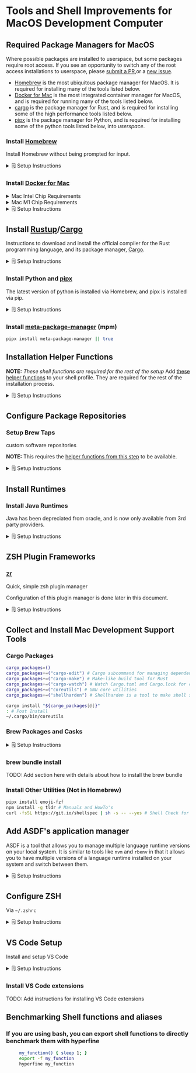 # Tools and Shell Improvements for MacOS Development Computer

## Required Package Managers for MacOS

Where possible packages are installed to userspace, but some packages require root access.
If you see an opportunity to switch any of the root access installations to userspace, please [submit a PR](https://github.com/bitflight-devops/shell-scripts/pulls),or a [new issue](https://github.com/bitflight-devops/shell-scripts/issues/new/choose).

- [Homebrew](https://brew.sh/) is the most ubiquitous package manager for MacOS. It is required for installing many of the tools listed below.
- [Docker for Mac](https://docs.docker.com/desktop/install/mac-install/) is the most integrated container manager for MacOS, and is required for running many of the tools listed below.
- [cargo](https://doc.rust-lang.org/cargo/getting-started/installation.html) is the package manager for Rust, and is required for installing some of the high performance tools listed below.
- [pipx](https://pipxproject.github.io/pipx/) is the package manager for Python, and is required for installing some of the python tools listed below, into _userspace_.

### Install [Homebrew](https://brew.sh/)

Install Homebrew without being prompted for input.

<details><summary>🗒️ Setup Instructions</summary>

```zsh
NONINTERACTIVE=1 sudo /bin/bash -c "$(curl -fsSL https://raw.githubusercontent.com/Homebrew/install/HEAD/install.sh)"
# Fix permissions for Homebrew
sudo zsh -c "$(declare -f compaudit);compaudit | xargs chown -R \"$(whoami)\""
# Fix permissions on all files in /usr/local
sudo zsh -c "$(declare -f compaudit);compaudit | xargs chmod go-w"
```

</details>

### Install [Docker for Mac](https://docs.docker.com/desktop/install/mac-install/)

<details><summary>Mac Intel Chip Requirements</summary>
* macOS must be version 10.15 or newer. That is, Catalina, Big Sur, or Monterey. We recommend upgrading to the latest version of macOS.
* At least 4 GB of RAM.
* VirtualBox prior to version 4.3.30 must not be installed as it is not compatible with Docker Desktop.

</details>
<details><summary>Mac M1 Chip Requirements</summary>

- Beginning with Docker Desktop 4.3.0, we have removed the hard requirement to install Rosetta 2. There are a few optional command line tools that still require Rosetta 2 when using Darwin/AMD64. See the Known issues section. However, to get the best experience, we recommend that you install Rosetta 2. To install Rosetta 2 manually from the command line, run the following command:

  ```zsh
    softwareupdate --install-rosetta
  ```

</details>

<details><summary>🗒️ Setup Instructions</summary>

- Manual install via a package installer are [available via the docker website](https://docs.docker.com/desktop/install/mac-install/).

- Scripted install via [install_docker_for_mac.sh](install_docker_for_mac.sh) script in your terminal:

  ```zsh
  # It requires root access, so you will be prompted for your password if you are not already root
  sudo -v # Prompt for sudo first
  curl -sL "https://raw.githubusercontent.com/bitflight-devops/shell-scripts/main/mac_development_computer_setup/install_docker_for_mac.sh" | bash
  ```

</details>

## Install [Rustup](https://rust-lang.github.io/rustup/installation/other.html)/[Cargo](https://doc.rust-lang.org/cargo/getting-started/installation.html)

Instructions to download and install the official compiler for the Rust
programming language, and its package manager, <a href="https://doc.rust-lang.org/cargo/getting-started/installation.html">Cargo</a>.

<details><summary>🗒️ Setup Instructions</summary>

[Rustup](https://rust-lang.github.io/rustup/installation/other.html) metadata and toolchains will be installed into the Rustup home directory, located at:

```zsh
  ~/.rustup
```

This can be modified with the `RUSTUP_HOME` environment variable.

The Cargo home directory is located at:

```zsh
  ~/.cargo
```

This can be modified with the `CARGO_HOME` environment variable.

The `cargo`, `rustc`, `rustup` and other commands will be added to
Cargo's bin directory, located at:

```zsh
  ~/.cargo/bin
```

This path will then be added to your `PATH` environment variable by
modifying the profile files located at:

```zsh
  /Users/jamienelson/.profile
  /Users/jamienelson/.bash_profile
  /Users/jamienelson/.bashrc
  /Users/jamienelson/.zshenv
```

You can uninstall at any time with `rustup self uninstall` and
these changes will be reverted.

```zsh
# Remove any existing rust installations in brew
brew list rust >/dev/null 2>&1 && brew uninstall rust
# TODO add `asdf` check and uninstall

# Install rustup:
# Options: -y = non-interactive, -q = quiet, -v = verbose
#          --default-host <default-host>              Choose a default host triple
#          --default-toolchain <default-toolchain>    Choose a default toolchain to install
#          --default-toolchain none                   Do not install any toolchains
#          --profile [minimal|default|complete]       Choose a profile
curl --proto '=https' --tlsv1.2 -sSf https://sh.rustup.rs | sh -s -- -y --profile minimal --default-toolchain nightly
```

</details>

### Install Python and [pipx](https://pipxproject.github.io/pipx/)

The latest version of python is installed via Homebrew, and pipx is installed via pip.

<details><summary>🗒️ Setup Instructions</summary>

```zsh
## Drop python 2.7 support
brew uninstall --force --quiet python2 2>/dev/null || true
if [ -x /usr/bin/python ]; then
  if [[ $(/usr/bin/python --version 2>&1) == Python\ 2.7* ]]; then
    echo "Old python version found at /usr/bin/python"
    echo "You probably should upgrade your OS to remove this"
    echo "If you are on a Mac, you can try running 'softwareupdate --install --all'"
  fi
fi

install_global_python() {
  brew_install_all python3 python-tk python@3.10 python-tk@3.10
  pip install --upgrade "setuptools<60" wheel
  python -m ensurepip --upgrade
  pip install --upgrade pip  2>&1 | grep -v "DEPRECATION:"
  pip install --upgrade pipx 2>&1 | grep -v "DEPRECATION:"
  # Install setuptools under version 60.0.0 to avoid breaking a few dependencies like numba

}
install_global_python
```

</details>

### Install [meta-package-manager](https://kdeldycke.github.io/meta-package-manager/install.html) (mpm)

```sh
pipx install meta-package-manager || true
```

## Installation Helper Functions

**NOTE:** _These shell functions are required for the rest of the setup_
Add [these helper functions](mac_development_computer_setup/helper_functions.sh) to your shell profile.
They are required for the rest of the installation process.

<details><summary>🗒️ Setup Instructions</summary>

```zsh
helper_script="${HOME}/.local/shell-scripts/lib/mac_development_computer_setup/helper_functions.sh"
mkdir -p "$(dirname "${helper_script}")" || return 1
curl -SfslL -o "${helper_script}" "https://raw.githubusercontent.com/bitflight-devops/shell-scripts/main/mac_development_computer_setup/helper_functions.sh"

if [[ -f "${helper_script}" ]]; then
  source "${helper_script}"
  # Adds them if they are not there, otherwise does nothing
  add_helper_functions_to_profile
fi
```

</details>

## Configure Package Repositories

### Setup Brew Taps

custom software repositories

**NOTE:** This requires the [helper functions from this step](#installation-helper-functions) to be available.

<details><summary>🗒️ Setup Instructions</summary>

```zsh
# Bring brew up to date
NONINTERACTIVE=1 brew update --force --quiet
NONINTERACTIVE=1 brew upgrade --force --quiet

# Connect to Third Party Brew Repositories
#### Uses the `brew_tap_all` shell function created above
brew_tap_all << EOF
aws/tap
codacy/tap
dart-lang/dart
hashicorp/tap
homebrew/bundle
homebrew/cask
homebrew/cask-fonts
homebrew/cask-versions
homebrew/core
homebrew/services
jtyr/repo
lucagrulla/tap
mutagen-io/mutagen
sass/sass
EOF
```

</details>

## Install Runtimes

### Install Java Runtimes

Java has been depreciated from oracle, and is now only available from 3rd party providers.

<details><summary>🗒️ Setup Instructions</summary>

```zsh
### The adoptopenjdk/openjdk tap is deprecated use homebrew/cask-versions instead
brew untap adoptopenjdk/openjdk || true

brew_install_all --cask temurin temurin8 temurin11 temurin18 # Java JDK's
```

</details>

## ZSH Plugin Frameworks

### [zr](https://github.com/jedahan/zr)

Quick, simple zsh plugin manager

Configuration of this plugin manager is done later in this document.

<details><summary>🗒️ Setup Instructions</summary>

```zsh
cargo install zr
```

</details>

## Collect and Install Mac Development Support Tools

### Cargo Packages

```zsh
cargo_packages=()
cargo_packages+=("cargo-edit") # Cargo subcommand for managing dependencies
cargo_packages+=("cargo-make") # Make-like build tool for Rust
cargo_packages+=("cargo-watch") # Watch Cargo.toml and Cargo.lock for changes and rerun cargo build
cargo_packages+=("coreutils") # GNU core utilities
cargo_packages+=("shellharden") # Shellharden is a tool to make shell scripts more robust

cargo install "${cargo_packages[@]}"
: # Post Install
~/.cargo/bin/coreutils
```

### Brew Packages and Casks

<details><summary>🗒️ Setup Instructions</summary>

```zsh
upper() { local u=u;[[ $(: ${u^^} 2>&1echo "${1^^}"; }
brew_apps=()
## Shell Plugin Managers
DEFAULT_PLUGIN_MANAGER="SHELDON"
USE_SHELDON=1
## Choose one of the following
[[ -n ${USE_SHELDON+x} ]] && brew_apps+=("omz")
[[ -n ${USE_ANTIGEN+x} ]] && brew_apps+=("antigen") # Plugin manager for zsh, inspired by oh-my-zsh and vundle
[[ -n ${USE_ZINIT+x} ]] && brew_apps+=("zinit") # Flexible and fast Zsh plugin manager with clean fpath, reports, completion management, Turbo mode, annexes, services, asynchronicity, completion widgets and utilities, and much more
[[ -n ${USE_ZPLUG+x} ]] && brew_apps+=("zplug") # A next-generation plugin manager for zsh
[[ -n ${USE_ZGEN+x} ]] && brew_apps+=("zgen") # A lightweight plugin manager for zsh
[[ -n ${USE_ZPM+x} ]] && brew_apps+=("zpm") # A plugin manager for zsh
[[ -n ${USE_ZPLUGIN+x} ]] && brew_apps+=("zplugin") # A flexible and fast plugin manager for zsh
[[ -n ${USE_ZR+x} ]] && brew_apps+=("zr") # Quick, simple zsh plugin manager
[[ -n ${USE_SHELDON+x} ]] && brew_apps+=("sheldon") # A plugin manager for multiple shells

## Install Shell Utilities
brew_apps+=("zsh") # UNIX shell (command interpreter)
brew_apps+=("iterm2") # Terminal Gui

## ZSH PLUGINS - available in brew, but instead use a plugin manager from above
## To Enable ZSH Plugins, set the USE_ZSH_PLUGINS environment variable to 1
[[ -n ${USE_ZSH_PLUGINS+x} ]] && brew_apps+=("zsh-plugins") # A collection of zsh plugins
[[ -n ${USE_ZSH_PLUGINS+x} ]] && brew_apps+=("zsh-autosuggestions") # Fish-like autosuggestions for zsh
[[ -n ${USE_ZSH_PLUGINS+x} ]] && brew_apps+=("zsh-syntax-highlighting") # Fish shell like syntax highlighting for Zsh
[[ -n ${USE_ZSH_PLUGINS+x} ]] && brew_apps+=("zsh-history-substring-search") # Fish shell like history search for Zsh
[[ -n ${USE_ZSH_PLUGINS+x} ]] && brew_apps+=("zsh-completions") # Additional completion definitions for Zsh
[[ -n ${USE_ZSH_PLUGINS+x} ]] && brew_apps+=("zsh-interactive-cd") # Fish shell like interactive directory change for Zsh
[[ -n ${USE_ZSH_PLUGINS+x} ]] && brew_apps+=("zsh-autopair") # Fish shell like autopair for Zsh
[[ -n ${USE_ZSH_PLUGINS+x} ]] && brew_apps+=("zsh-async") # Asynchronous tasks for zsh
[[ -n ${USE_ZSH_PLUGINS+x} ]] && brew_apps+=("zsh-notify") # Desktop notifications for zsh
[[ -n ${USE_ZSH_PLUGINS+x} ]] && brew_apps+=("zsh-quickstart-kit") # A quickstart kit for zsh

## Install compression libraries
brew_apps+=("zstd") # Zstandard is a real-time compression algorithm
brew_apps+=("xz") # General-purpose data compression with high compression ratio
brew_apps+=("brotli") # Generic-purpose lossless compression algorithm by Google
brew_apps+=("lz4") # Extremely Fast Compression algorithm
brew_apps+=("pigz") # Parallel gzip
brew_apps+=("p7zip") # 7-Zip (high compression file archiver) implementation
brew_apps+=("zip") # Compression and file packaging/archive utility
brew_apps+=("unzip") # Extraction utility for .zip compressed archives
brew_apps+=("gnu-tar") # GNU version of the tar archiving utility

## install general build tools
brew_apps+=("cmake") # Cross-platform make
brew_apps+=("make") # Utility for directing compilation
brew_apps+=("pkg-config") # Manage compile and link flags for libraries
brew_apps+=("ninja") # Small build system for use with gyp or CMake
brew_apps+=("autoconf") # Automatic configure script builder
brew_apps+=("automake") # Tool for generating GNU Standards-compliant Makefiles
brew_apps+=("libtool") # Generic library support script
brew_apps+=("gdb") # GNU debugger
brew_apps+=("valgrind") # Dynamic analysis tools (memory, debug, profiling)
brew_apps+=("binutils") # GNU binary tools for native development
brew_apps+=("gcc") # GNU compiler collection

## Install Java build tools
brew_apps+=("gradle") # Open-source build automation tool based on the Groovy and Kotlin DSL
brew_apps+=("maven") # Java-based project management

## Install Python build tools
brew_apps+=("pyenv") # Python version management
brew_apps+=("poetry") # Python package management tool

## Install Node build tools
brew_apps+=("deno") # Secure runtime for JavaScript and TypeScript
brew_apps+=("node") # Platform built on V8 to build network applications
brew_apps+=("yarn") # JavaScript package manager

## Install Programming Languages
brew_apps+=("go") # Go programming environment
brew_apps+=("rust") # Systems programming language
brew_apps+=("ruby") # Powerful, clean, object-oriented scripting language
brew_apps+=("groovy") # Java-based scripting language
brew_apps+=("python") # Interpreted, interactive, object-oriented programming language
brew_apps+=("lua") # Powerful, lightweight programming language
brew_apps+=("perl") # Practical Extraction and Report Language
brew_apps+=("haskell-stack") # Cross-platform program for developing Haskell projects
brew_apps+=("erlang") # Concurrent, real-time, distributed functional language
brew_apps+=("elixir") # Functional metaprogramming aware language built on Erlang VM

## Install data querying tools
brew_apps+=("jp") # Command-line interface to JMESPath, a query language for JSON
brew_apps+=("yq") # Process YAML documents from the CLI
brew_apps+=("csvkit") # Suite of command-line tools for converting to and working with CSV
brew_apps+=("jq") # Lightweight and flexible command-line JSON processor

## Install database tools
brew_apps+=("sqlite") # Command-line interface for SQLite

## CLI string manipulation tools
brew_apps+=("grep") # GNU grep, egrep and fgrep
brew_apps+=("awk") # Text processing scripting language
brew_apps+=("gnu-sed") # GNU implementation of the famous stream editor

## Install CLI monitoring tools
brew_apps+=("watch") # Executes a program periodically, showing output fullscreen
brew_apps+=("htop") # Interactive process viewer
brew_apps+=("glances") # Cross-platform monitoring tool
brew_apps+=("iftop") # Display an interface's bandwidth usage
brew_apps+=("nethogs") # Net top tool
brew_apps+=("ncdu") # Disk usage analyzer with an ncurses interface
brew_apps+=("dstat") # Versatile resource statistics tool
brew_apps+=("iotop") # Top-like UI for I/O usage
brew_apps+=("bmon") # Text-mode bandwidth monitor
brew_apps+=("procs") # A modern replacement for ps written in Rust

## Install base linux tools
brew_apps+=("coreutils") # GNU File, Shell, and Text utilities
brew_apps+=("uutils-coreutils") # GNU File, Shell, and Text utilities written in rust
brew_apps+=("findutils") # Collection of GNU find, xargs, and locate
brew_apps+=("gawk") # GNU awk utility
brew_apps+=("gnu-indent") # C code prettifier
brew_apps+=("gnu-sed") # GNU implementation of the famous stream editor
brew_apps+=("gnu-tar") # GNU version of the tar archiving utility
brew_apps+=("gnu-which") # GNU implementation of which utility
brew_apps+=("gnupg") # GNU Pretty Good Privacy (PGP) package
brew_apps+=("grep") # GNU grep, egrep and fgrep
brew_apps+=("gzip") # Popular GNU data compression program
brew_apps+=("gnutls") # GNU Transport Layer Security (TLS) Library
brew_apps+=("guile") # GNU Ubiquitous Intelligent Language for Extensions

## Install remote shell tools
brew_apps+=("screen") # Terminal multiplexer with VT100/ANSI terminal emulation
brew_apps+=("tmux") # Terminal multiplexer

## Install web cli tools
brew_apps+=("httpie") # User-friendly cURL replacement (command-line HTTP client)
brew_apps+=("ca-certificates") # Mozilla CA certificate store
brew_apps+=("curl") # Get a file from an HTTP, HTTPS or FTP server
brew_apps+=("wget") # Internet file retriever
brew_apps+=("links") # Lynx-like WWW browser that supports tables, menus, etc.
brew_apps+=("http-prompt") # An interactive command-line HTTP client featuring autocomplete and syntax highlighting
brew_apps+=("aria2") # Lightweight multi-protocol & multi-source command-line download utility
brew_apps+=("curlie") # Modern command line HTTP client featuring intuitive UI, JSON support, syntax highlighting, wget-like downloads, extensions, etc.
brew_apps+=("http") # Curl for Humans
brew_apps+=("graphqurl") # Curl for GraphQL with autocomplete, subscriptions and GraphiQL


## Install networking tools
brew_apps+=("nmap") # Port scanning utility for large networks
brew_apps+=("telnet") # User interface to the TELNET protocol
brew_apps+=("netcat") # Utility for managing network connections
brew_apps+=("socat") # SOcket CAT: netcat on steroids
brew_apps+=("mtr") # 'traceroute' and 'ping' in a single tool
brew_apps+=("bind") # Implementation of the DNS protocols
brew_apps+=("hping") # Command-line oriented TCP/IP packet assembler/analyzer
brew_apps+=("httperf") # Tool for measuring webserver performance
brew_apps+=("libssh") # C library SSHv1/SSHv2 client and server protocols
brew_apps+=("libssh2") # C library implementing the SSH2 protocol
brew_apps+=("lftp") # Sophisticated file transfer program
brew_apps+=("iperf") # Tool to measure maximum TCP and UDP bandwidth
brew_apps+=("nghttp2") # HTTP/2 C Library
brew_apps+=("ngrep") # Network grep
brew_apps+=("nmap") # Port scanning utility for large networks
brew_apps+=("nettle") # Low-level cryptographic library
brew_apps+=("openldap") # Open source suite of directory software
brew_apps+=("openssl@3") # Cryptography and SSL/TLS Toolkit

## Install cli text reading tools
brew_apps+=("exa") # Modern replacement for 'ls'
brew_apps+=("bat") # Clone of cat(1) with syntax highlighting and Git integration
brew_apps+=("ccat") # Like cat but displays content with syntax highlighting

## File comparison tools
brew_apps+=("diffutils") # File comparison utilities
brew_apps+=("wdiff") # Display word differences between text files

## Directory navigation tools
brew_apps+=("fzf") # Command-line fuzzy finder written in Go
brew_apps+=("sk") # Fuzzy finder in rust!
brew_apps+=("exa") # Modern replacement for 'ls'
brew_apps+=("ripgrep") # Search tool like grep and The Silver Searcher
brew_apps+=("fd") # Simple, fast and user-friendly alternative to find
brew_apps+=("tree") # Display directories as trees (with optional color/HTML output)
brew_apps+=("zoxide") # Shell extension to navigate your filesystem faster
brew_apps+=("broot") # A new way to see and navigate directory trees
brew_apps+=("fd") # A simple, fast and user-friendly alternative to find

## CLI Help and Documentation tools
brew_apps+=("cheat") # Create and view interactive cheat sheets for *nix commands
brew_apps+=("tldr") # Simplified and community-driven man pages
brew_apps+=("navi") # An interactive cheatsheet tool for the command-line

## CLI Recording tools
brew_apps+=("asciinema") # Record and share terminal sessions
brew_apps+=("ttygif") # Converts a ttyrec file into gif files


## Disk usage and storage allocation tools
brew_apps+=("ncdu") # NCurses Disk Usage
brew_apps+=("diskus") # Minimal, fast alternative to 'du -sh'
brew_apps+=("dust") # More intuitive version of du in rust
brew_apps+=("duf") # Disk Usage/Free Utility - a better 'df' alternative
brew_apps+=("exa") # Modern replacement for 'ls'

## CLI text editing tools
brew_apps+=("vim") # Vi 'workalike' with many additional features
brew_apps+=("neovim") # Vim-fork focused on extensibility and agility
brew_apps+=("emacs") # GNU Emacs text editor
brew_apps+=("nano") # Pico editor clone with enhancements
brew_apps+=("micro") # Modern and intuitive terminal-based text editor
brew_apps+=("kakoune") # Modal code editor inspired by vim
brew_apps+=("kak-lsp") # Language Server Protocol client for Kakoune

# Docker and Container Development Tools
brew_apps+=("mutagen-compose") # Compose with Mutagen integration
brew_apps+=("mutagen") # Fast file synchronization and network forwarding for remote development
brew_apps+=("hadolint") # Smarter Dockerfile linter to validate best practices

## GitHub Actions and CLI tools
brew_apps+=("act") # Run your GitHub Actions locally 🚀
brew_apps+=("actionlint") # Static checker for GitHub Actions workflow files
brew_apps+=("gh") # GitHub command-line tool
brew_apps+=("hub") # Add GitHub support to git on the command-line

## Font Configuration tools
brew_apps+=("fontconfig") # XML-based font configuration API for X Windows
brew_apps+=("freetype") # Software library to render fonts
brew_apps+=("harfbuzz") # OpenType text shaping engine
brew_apps+=("graphite2") # Smart font renderer for non-Roman scripts

## Fonts
brew_apps+=("font-hack-nerd-font") # Hack Nerd Font (Hasklig)
brew_apps+=("font-hack-nerd-font-mono") # Hack Nerd Font Mono (Hasklig)
brew_apps+=("font-hack-nerd-font-complete") # Hack Nerd Font Complete (Hasklig)
brew_apps+=("font-dejavu-sans-mono-nerd-font") # DejaVu Sans Mono Nerd Font


## Tools for managing and configuring MacOS
brew_apps+=("chezmoi") # Manage your dotfiles across multiple machines, securely
brew_apps+=("macos-defaults") # Set macOS defaults from the command-line
brew_apps+=("mas") # Mac App Store command-line interface
brew_apps+=("mackup") # Keep your application settings in sync (OS X/Linux)
brew_apps+=("cask") # Homebrew Cask provides a friendly homebrew-style CLI workflow for the administration of Mac applications distributed as binaries

## Formatting and Linting tools
brew_apps+=("perltidy") # Perl source code pretty printer
brew_apps+=("shellcheck") # Shell script analysis tool
brew_apps+=("shfmt") # Shell script formatter
brew_apps+=("yamllint") # Linter for YAML files
brew_apps+=("yamale") # YAML schema validator
brew_apps+=("google-java-format") # Reformat Java source code to comply with Google Java Style
brew_apps+=("prettier") # Opinionated code formatter
brew_apps+=("prettierd") # Prettier daemon for editors
brew_apps+=("prettier-plugin-sh") # Prettier plugin for shell scripts
brew_apps+=("prettier-plugin-xml") # Prettier plugin for XML
brew_apps+=("prettier-plugin-yaml") # Prettier plugin for YAML
brew_apps+=("prettier-plugin-toml") # Prettier plugin for TOML
brew_apps+=("prettier-plugin-json") # Prettier plugin for JSON
brew_apps+=("prettier-plugin-markdown") # Prettier plugin for Markdown

## Benchparking and profiliing Tools
brew_apps+=("hyperfine") # A command-line benchmarking tool
brew_apps+=("hey") # HTTP load generator, ApacheBench (ab) replacement, formerly rakyll/hey
brew_apps+=("vegeta") # HTTP load testing tool and library. It's over 9000!
brew_apps+=("wrk") # Modern HTTP benchmarking tool
brew_apps+=("bombardier") # Fast cross-platform HTTP benchmarking tool written in Go
brew_apps+=("boom") # HTTP(S) load testing tool
brew_apps+=("gatling") # Modern load testing as code

## Image manipulation tools
brew_apps+=("jasper") # Library for manipulating JPEG-2000 images
brew_apps+=("libiconv") # Conversion library

## Software Libraries
brew_apps+=("libffi") # Foreign Function Interface library
brew_apps+=("libtiff") # TIFF library and utilities
brew_apps+=("libxml2") # GNOME XML library
brew_apps+=("libssh2") # C library implementing the SSH2 protocol
brew_apps+=("libpng") # Library for manipulating PNG images
brew_apps+=("libxslt") # C XSLT library for GNOME
brew_apps+=("libyaml") # YAML Parser
brew_apps+=("ncurses") # Text-based UI library

## Application Version Management Tools
brew_apps+=("nvm") # Manage multiple Node.js versions
brew_apps+=("rbenv") # Ruby version manager
brew_apps+=("pyenv") # Simple Python version management
brew_apps+=("topgrade") # Upgrade everything
brew_apps+=("asdf") # Extendable version manager with support for Ruby, Node.js, Elixir, Erlang & more
brew_apps+=("tfenv") # Terraform version manager

## Application Configuration Management Tools
brew_apps+=("brew-cask-completion") # Fish completion for brew cask


## Window Management tools
brew_apps+=("yabai") # A tiling window manager for macOS based on binary space partitioning
brew_apps+=("skhd") # Simple hotkey daemon for macOS
brew_apps+=("chunkwm") # Tiling window manager for macOS based on plugin architecture
brew_apps+=("kwm") # Tiling window manager for macOS based on plugin architecture
brew_apps+=("spectacle") # Move and resize windows with ease
brew_apps+=("rectangle") # Move and resize windows in macOS using keyboard

## MacOS Application Development Tools
brew_apps+=("xcbeautify") # Little beautifier tool for xcodebuild
brew_apps+=("xcodegen") # Generate your Xcode project from a spec file and your folder structure
brew_apps+=("carthage") # Decentralized dependency manager for Cocoa
brew_apps+=("xctool") # Drop-in replacement for xcodebuild with a few extra features
brew_apps+=("swiftlint") # Tool to enforce Swift style and conventions
brew_apps+=("swiftgen") # Swift code generator for assets, storyboards, Localizable.strings, …
brew_apps+=("swiftformat") # Formatting tool for reformatting Swift code


## CLI Git Tools
brew_apps+=("git-lfs") # Git extension for versioning large files
brew_apps+=("git-flow") # Extensions to follow Vincent Driessen's branching model
brew_apps+=("git-delta") # Syntax-highlighting pager for git and diff output
brew_apps+=("git") # Distributed revision control system
brew_apps+=("git-extras") # Small git utilities
brew_apps+=("gitui") # Blazing fast terminal-ui for git written in rust
brew_apps+=("tig") # Text interface for Git repositories
brew_apps+=("gh") # GitHub command-line tool
brew_apps+=("hub") # Add GitHub support to git on the command-line
brew_apps+=("ghq") # Remote repository management made easy

## Install Cloud Utilities
brew_apps+=("azure-cli") # Microsoft Azure CLI 2.0
brew_apps+=("aws-elasticbeanstalk") # Client for Amazon Elastic Beanstalk web service
brew_apps+=("pulumi") # Cloud native development platform
brew_apps+=("terraform") # Tool to build, change, and version infrastructure
brew_apps+=("terraform-docs") # Tool to generate documentation from Terraform modules
brew_apps+=("terragrunt") # Thin wrapper for Terraform e.g. for locking state
brew_apps+=("helmfile") # Deploy Kubernetes Helm Charts
brew_apps+=("kubeseal") # Kubernetes controller and tool for one-way encrypted Secrets
brew_apps+=("kustomize") # Template-free customization of Kubernetes YAML manifests
brew_apps+=("helm") # Kubernetes package manager
brew_apps+=("aws-sam-cli") # AWS SAM CLI 🐿 is a tool for local development and testing of Serverless applications
brew_apps+=("aws-iam-authenticator") # Use AWS IAM credentials to authenticate to Kubernetes
brew_apps+=("aws-okta") # Authenticate with AWS using your Okta credentials
brew_apps+=("aws-vault") # Securely store and access AWS credentials in development environments
brew_apps+=("awscli") # Official Amazon AWS command-line interface
brew_apps+=("terraform") # Tool to build, change, and version infrastructure
brew_apps+=("packer") # Tool for creating identical machine images for multiple platforms
brew_apps+=("terragrunt") # Thin wrapper for Terraform e.g. for locking state
brew_apps+=("kops") # Production Grade K8s Installation, Upgrades, and Management
brew_apps+=("kubectx") # Tool that can switch between kubectl contexts easily and create aliases
brew_apps+=("k9s") # Kubernetes CLI To Manage Your Clusters In Style!
brew_apps+=("awless") # A Mighty CLI for AWS
brew_apps+=("gcloud") # Google Cloud SDK
brew_apps+=("gcloud-completion") # Bash completion for gcloud
brew_apps+=("docker-credential-helper-ecr") # Docker Credential Helper for Amazon ECR

brew_install_all "${brew_apps[@]}"
```

</details>

### brew bundle install

TODO: Add section here with details about how to install the brew bundle

### Install Other Utilities (Not in Homebrew)

```zsh
pipx install emoji-fzf
npm install -g tldr # Manuals and HowTo's
curl -fsSL https://git.io/shellspec | sh -s -- --yes # Shell Check for running tests against shell scripts
```

## Add ASDF's application manager

ASDF is a tool that allows you to manage multiple language runtime versions on your local system. It is similar to tools like `nvm` and `rbenv` in that it allows you to have multiple versions of a language runtime installed on your system and switch between them.

<details><summary>🗒️ Setup Instructions</summary>

```zsh
## brew uninstall nodejs gtop python python-yq packer maven make jq jmespath jib temurin zoxide jenv
# gradle groovy maven awscli bat
brew install asdf
asdf plugin add direnv
asdf global direnv latest
asdf install direnv latest

ASDF_PLUGIN_NAMES=(jbang jib yq zoxide vim git sqlite snyk shellcheck shfmt semver semgrep shellspec "python:3.10" rabbitmq:system bun nodejs packer maven direnv gradle groovy cheat awscli aws-vault awsebcli aria2 act bat "java:temurin-11" "java:temurin-18")


asdf global rabbitmq system

for pluginVersion in "${ASDF_PLUGIN_NAMES[@]}"; do
plugin=${pluginVersion%%:*}
version=${pluginVersion#*:}
version=${version:+latest:${version}}
[[ ${version##latest:} == "system" ]] || version="system"
[[ ${version##latest:} == "latest" ]] || version="latest"
  asdf plugin add "${plugin}"
  [[ ${version} != "system" ]] && $asdf install "${plugin}" ${version}
  asdf global "${plugin}" ${version}
done

```

</details>

## Configure ZSH

Via `~/.zshrc`

<details><summary>🗒️ Setup Instructions</summary>

```zsh
#!/usr/bin/env zsh
# Fig pre block. Keep at the top of this file.
[[ -f "$HOME/.fig/shell/zshrc.pre.zsh" ]] && builtin source "$HOME/.fig/shell/zshrc.pre.zsh"
# Preferred editor for local and remote sessions
if [[ -n $SSH_CONNECTION ]]; then
  export EDITOR='vim'
else
  export EDITOR='code'
fi

command_exists() {
  command -v "$@" >/dev/null 2>&1
}

mkdir -p ~/.local/bin
# Generate new ~/.config/zr.zsh if it does not exist or if ~/.zshrc has been changed
if [[ ! -f ~/.config/zr.zsh ]] || [[ ~/.zshrc -nt ~/.config/zr.zsh ]]; then
  zr \
    https://github.com/bitflight-devops/shell-scripts \
    > ~/.config/zr.zsh
fi

source ~/.config/zr.zsh

# Enable Touchbar support for iTerm2
TOUCHBAR_GIT_ENABLED=true

install_if_missing starship starship "https://starship.rs/install.sh" "-f" "-b" "$HOME/.local/bin"
install_if_missing fig fig "https://fig.io/install"

[[ -f /usr/local/opt/asdf/libexec/asdf.sh ]] && source /usr/local/opt/asdf/libexec/asdf.sh
[[ -f ~/wearsafe/github_login_tokens.sh ]] && source ~/wearsafe/github_login_tokens.sh
[[ -f ~/.asdf/plugins/java/set-java-home.zsh ]] && source ~/.asdf/plugins/java/set-java-home.zsh
[[ -n ${ZSH_CACHE_DIR} ]] && [[ ! -d "${ZSH_CACHE_DIR}/completions" ]] && mkdir -p "${ZSH_CACHE_DIR}/completions"

run_after_wait() {
  local -r wait_in_seconds="$1"
  shift
  sleep "${wait_in_seconds}"s
  "$@"
}

# bun completions
[ -s "/usr/local/share/zsh/site-functions/_bun" ] && source "/usr/local/share/zsh/site-functions/_bun"

# bun completions
[ -s "/Users/jamienelson/.bun/_bun" ] && source "/Users/jamienelson/.bun/_bun"

export ZSH_WAKATIME_PROJECT_DETECTION=true

[[ -f /usr/local/share/zsh/site-functions ]] && . /usr/local/share/zsh/site-functions
add_to_path "/usr/local/opt/ruby/bin"
add_to_path "$HOME/.yarn/bin"
add_to_path "$HOME/.config/yarn/global/node_modules/.bin"
add_to_path "/usr/local/opt/apr/bin"
add_to_path "${HOME}/.local/bin"
add_to_path "$HOME/.serverless/bin"
add_to_path "/usr/local/opt/gnu-tar/libexec/gnubin"
add_to_path "/usr/local/opt/gnu-sed/libexec/gnubin"
if type brew &>/dev/null; then
  FPATH=$(brew --prefix)/share/zsh-completions:$FPATH
  autoload -Uz compinit
  compinit
fi

# Start Starship prompt is available
if command_exists starship; then
  eval "$(starship init zsh)"
else
  NONINTERACTIVE=1 curl -sS https://starship.rs/install.sh | sh
fi
# Fig post block. Keep at the bottom of this file.
[[ -f "$HOME/.fig/shell/zshrc.post.zsh" ]] && builtin source "$HOME/.fig/shell/zshrc.post.zsh"

```

</details>

## VS Code Setup

Install and setup VS Code

<details><summary>🗒️ Setup Instructions</summary>

```sh
# Install VS Code
brew install --cask visual-studio-code
```

</details>

### Install VS Code extensions

TODO: Add instructions for installing VS Code extensions

## Benchmarking Shell functions and aliases

### If you are using bash, you can export shell functions to directly benchmark them with hyperfine

```zsh
     my_function() { sleep 1; }
     export -f my_function
     hyperfine my_function
```
